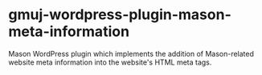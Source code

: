 # gmuj-wordpress-plugin-mason-meta-information
Mason WordPress plugin which implements the addition of Mason-related website meta information into the website's HTML meta tags.
